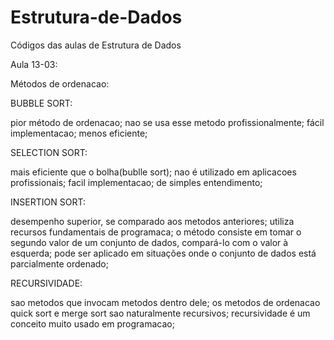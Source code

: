 # Estrutura-de-Dados
Códigos das aulas de Estrutura de Dados

Aula 13-03:

Métodos de ordenacao:

BUBBLE SORT:

pior método de ordenacao;
nao se usa esse metodo profissionalmente;
fácil implementacao;
menos eficiente;

SELECTION SORT:

mais eficiente que o bolha(bublle sort);
nao é utilizado em aplicacoes profissionais;
facil implementacao;
de simples entendimento;

INSERTION SORT:

desempenho superior, se comparado aos metodos anteriores;
utiliza recursos fundamentais de programaca;
o método consiste em tomar o segundo valor de um conjunto de dados, compará-lo com o valor à esquerda; 
pode ser aplicado em situações onde o conjunto de dados está parcialmente ordenado;

RECURSIVIDADE:

sao metodos que invocam metodos dentro dele;
os metodos de ordenacao quick sort e merge sort sao naturalmente recursivos;
recursividade é um conceito muito usado em programacao;
